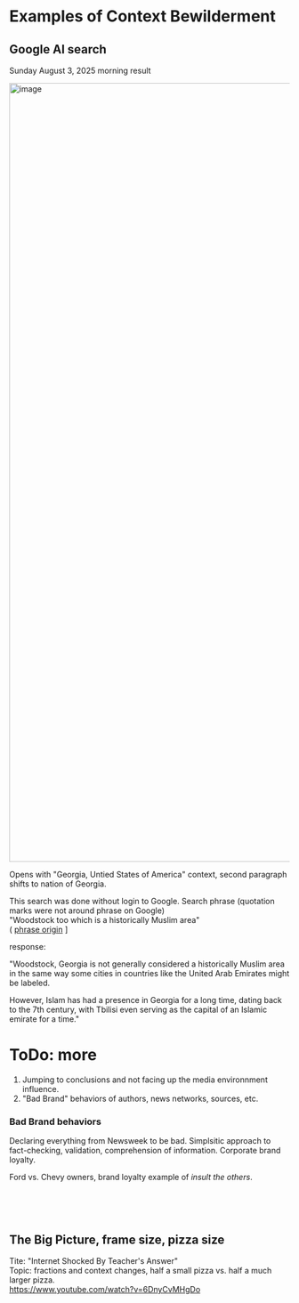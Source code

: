 # Examples of Context Bewilderment

## Google AI search

Sunday August 3, 2025 morning result

<img width="1488" height="1400" alt="image" src="https://github.com/user-attachments/assets/5d6f0527-3af1-46ed-9970-4c0a305efd2e" />

Opens with "Georgia, Untied States of America" context, second paragraph shifts to nation of Georgia.

This search was done without login to Google. 
Search phrase (quotation marks were not around phrase on Google)   
"Woodstock too which is a historically Muslim area"   
( [phrase origin](https://old.reddit.com/r/Damnthatsinteresting/comments/1mgh6r8/in_tv_show_homeland_local_artist_were_hired_to/n6oq9bv/) ]     

response:

"Woodstock, Georgia is not generally considered a historically Muslim area in the same way some cities in countries like the United Arab Emirates might be labeled.

However, Islam has had a presence in Georgia for a long time, dating back to the 7th century, with Tbilisi even serving as the capital of an Islamic emirate for a time."


# ToDo: more

1. Jumping to conclusions and not facing up the media environnment influence.
2. "Bad Brand" behaviors of authors, news networks, sources, etc.

### Bad Brand behaviors

Declaring everything from Newsweek to be bad. Simplsitic approach to fact-checking, validation, comprehension of information. Corporate brand loyalty.

Ford vs. Chevy owners, brand loyalty example of *insult the others*.

&nbsp;

&nbsp;

## The Big Picture, frame size, pizza size

Tite: "Internet Shocked By Teacher's Answer"    
Topic: fractions and context changes, half a small pizza vs. half a much larger pizza.   
https://www.youtube.com/watch?v=6DnyCvMHgDo

